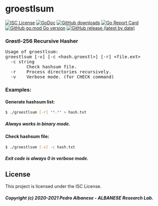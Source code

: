 # groestlsum
[![ISC License](http://img.shields.io/badge/license-ISC-blue.svg)](https://github.com/pedroalbanese/groestlsum/blob/master/LICENSE.md) 
[![GoDoc](https://godoc.org/github.com/pedroalbanese/groestlsum?status.png)](http://godoc.org/github.com/pedroalbanese/groestlsum)
[![GitHub downloads](https://img.shields.io/github/downloads/pedroalbanese/groestlsum/total.svg?logo=github&logoColor=white)](https://github.com/pedroalbanese/groestlsum/releases)
[![Go Report Card](https://goreportcard.com/badge/github.com/pedroalbanese/groestlsum)](https://goreportcard.com/report/github.com/pedroalbanese/groestlsum)
[![GitHub go.mod Go version](https://img.shields.io/github/go-mod/go-version/pedroalbanese/groestlsum)](https://golang.org)
[![GitHub release (latest by date)](https://img.shields.io/github/v/release/pedroalbanese/groestlsum)](https://github.com/pedroalbanese/groestlsum/releases)
### Grøstl-256 Recursive Hasher
<PRE>
Usage of groestlsum:
groestlsum [-v] [-c &lt;hash.groestl&gt;] [-r] &lt;file.ext&gt;
  -c string
        Check hashsum file.
  -r    Process directories recursively.
  -v    Verbose mode. (for CHECK command)</PRE>
  
### Examples:
#### Generate hashsum list:
```sh
$ ./groestlsum [-r] "*.*" > hash.txt
```
##### Always works in binary mode. 
#### Check hashsum file:
```sh
$ ./groestlsum [-v] -c hash.txt
```
##### Exit code is always 0 in verbose mode. 
## License
This project is licensed under the ISC License.
##### Copyright (c) 2020-2021 Pedro Albanese - ALBANESE Research Lab.
